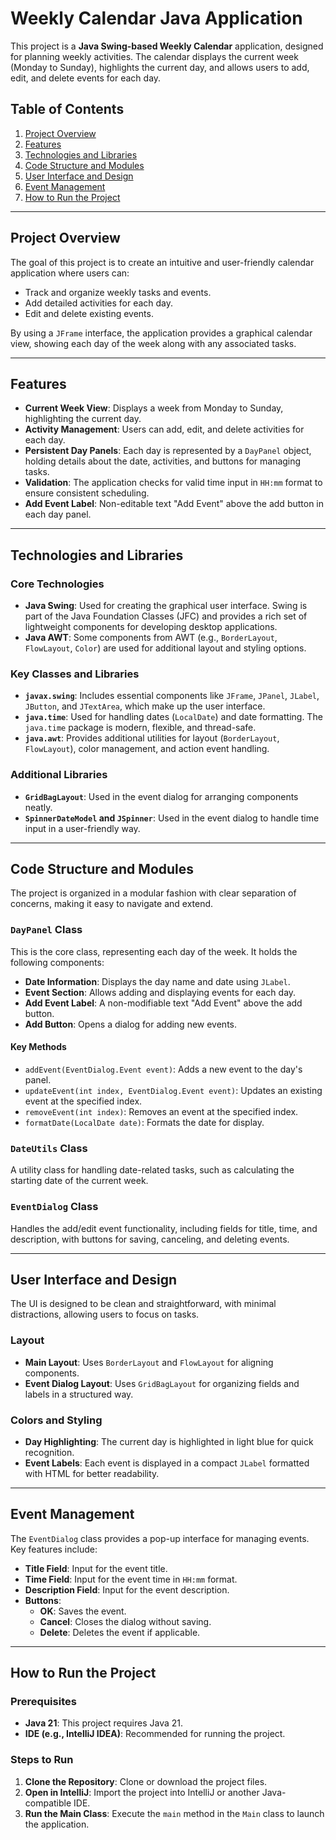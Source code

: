 # Weekly Calendar Java Application

This project is a **Java Swing-based Weekly Calendar** application, designed for planning weekly activities. The calendar displays the current week (Monday to Sunday), highlights the current day, and allows users to add, edit, and delete events for each day.

## Table of Contents
1. [Project Overview](#project-overview)
2. [Features](#features)
3. [Technologies and Libraries](#technologies-and-libraries)
4. [Code Structure and Modules](#code-structure-and-modules)
5. [User Interface and Design](#user-interface-and-design)
6. [Event Management](#event-management)
7. [How to Run the Project](#how-to-run-the-project)

---

## Project Overview

The goal of this project is to create an intuitive and user-friendly calendar application where users can:
- Track and organize weekly tasks and events.
- Add detailed activities for each day.
- Edit and delete existing events.

By using a `JFrame` interface, the application provides a graphical calendar view, showing each day of the week along with any associated tasks.

---

## Features

- **Current Week View**: Displays a week from Monday to Sunday, highlighting the current day.
- **Activity Management**: Users can add, edit, and delete activities for each day.
- **Persistent Day Panels**: Each day is represented by a `DayPanel` object, holding details about the date, activities, and buttons for managing tasks.
- **Validation**: The application checks for valid time input in `HH:mm` format to ensure consistent scheduling.
- **Add Event Label**: Non-editable text "Add Event" above the add button in each day panel.

---

## Technologies and Libraries

### Core Technologies
- **Java Swing**: Used for creating the graphical user interface. Swing is part of the Java Foundation Classes (JFC) and provides a rich set of lightweight components for developing desktop applications.
- **Java AWT**: Some components from AWT (e.g., `BorderLayout`, `FlowLayout`, `Color`) are used for additional layout and styling options.

### Key Classes and Libraries
- **`javax.swing`**: Includes essential components like `JFrame`, `JPanel`, `JLabel`, `JButton`, and `JTextArea`, which make up the user interface.
- **`java.time`**: Used for handling dates (`LocalDate`) and date formatting. The `java.time` package is modern, flexible, and thread-safe.
- **`java.awt`**: Provides additional utilities for layout (`BorderLayout`, `FlowLayout`), color management, and action event handling.

### Additional Libraries
- **`GridBagLayout`**: Used in the event dialog for arranging components neatly.
- **`SpinnerDateModel` and `JSpinner`**: Used in the event dialog to handle time input in a user-friendly way.

---

## Code Structure and Modules

The project is organized in a modular fashion with clear separation of concerns, making it easy to navigate and extend.

### `DayPanel` Class
This is the core class, representing each day of the week. It holds the following components:
- **Date Information**: Displays the day name and date using `JLabel`.
- **Event Section**: Allows adding and displaying events for each day.
- **Add Event Label**: A non-modifiable text "Add Event" above the add button.
- **Add Button**: Opens a dialog for adding new events.

#### Key Methods
- `addEvent(EventDialog.Event event)`: Adds a new event to the day's panel.
- `updateEvent(int index, EventDialog.Event event)`: Updates an existing event at the specified index.
- `removeEvent(int index)`: Removes an event at the specified index.
- `formatDate(LocalDate date)`: Formats the date for display.

### `DateUtils` Class
A utility class for handling date-related tasks, such as calculating the starting date of the current week.

### `EventDialog` Class
Handles the add/edit event functionality, including fields for title, time, and description, with buttons for saving, canceling, and deleting events.

---

## User Interface and Design

The UI is designed to be clean and straightforward, with minimal distractions, allowing users to focus on tasks.

### Layout
- **Main Layout**: Uses `BorderLayout` and `FlowLayout` for aligning components.
- **Event Dialog Layout**: Uses `GridBagLayout` for organizing fields and labels in a structured way.

### Colors and Styling
- **Day Highlighting**: The current day is highlighted in light blue for quick recognition.
- **Event Labels**: Each event is displayed in a compact `JLabel` formatted with HTML for better readability.

---

## Event Management

The `EventDialog` class provides a pop-up interface for managing events. Key features include:
- **Title Field**: Input for the event title.
- **Time Field**: Input for the event time in `HH:mm` format.
- **Description Field**: Input for the event description.
- **Buttons**:
  - **OK**: Saves the event.
  - **Cancel**: Closes the dialog without saving.
  - **Delete**: Deletes the event if applicable.

---

## How to Run the Project

### Prerequisites
- **Java 21**: This project requires Java 21.
- **IDE (e.g., IntelliJ IDEA)**: Recommended for running the project.

### Steps to Run
1. **Clone the Repository**: Clone or download the project files.
2. **Open in IntelliJ**: Import the project into IntelliJ or another Java-compatible IDE.
3. **Run the Main Class**: Execute the `main` method in the `Main` class to launch the application.
